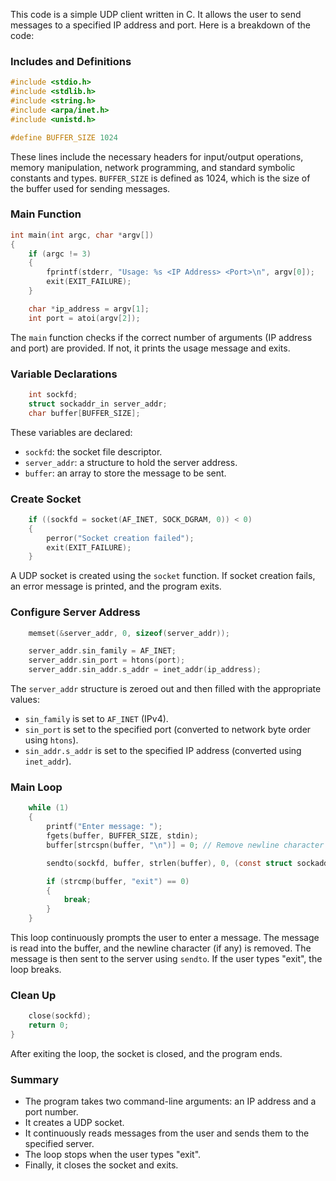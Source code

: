 This code is a simple UDP client written in C. It allows the user to send messages to a specified IP address and port. Here is a breakdown of the code:

### Includes and Definitions
```c
#include <stdio.h>
#include <stdlib.h>
#include <string.h>
#include <arpa/inet.h>
#include <unistd.h>

#define BUFFER_SIZE 1024
```
These lines include the necessary headers for input/output operations, memory manipulation, network programming, and standard symbolic constants and types. `BUFFER_SIZE` is defined as 1024, which is the size of the buffer used for sending messages.

### Main Function
```c
int main(int argc, char *argv[])
{
    if (argc != 3)
    {
        fprintf(stderr, "Usage: %s <IP Address> <Port>\n", argv[0]);
        exit(EXIT_FAILURE);
    }

    char *ip_address = argv[1];
    int port = atoi(argv[2]);
```
The `main` function checks if the correct number of arguments (IP address and port) are provided. If not, it prints the usage message and exits.

### Variable Declarations
```c
    int sockfd;
    struct sockaddr_in server_addr;
    char buffer[BUFFER_SIZE];
```
These variables are declared:
- `sockfd`: the socket file descriptor.
- `server_addr`: a structure to hold the server address.
- `buffer`: an array to store the message to be sent.

### Create Socket
```c
    if ((sockfd = socket(AF_INET, SOCK_DGRAM, 0)) < 0)
    {
        perror("Socket creation failed");
        exit(EXIT_FAILURE);
    }
```
A UDP socket is created using the `socket` function. If socket creation fails, an error message is printed, and the program exits.

### Configure Server Address
```c
    memset(&server_addr, 0, sizeof(server_addr));

    server_addr.sin_family = AF_INET;
    server_addr.sin_port = htons(port);
    server_addr.sin_addr.s_addr = inet_addr(ip_address);
```
The `server_addr` structure is zeroed out and then filled with the appropriate values:
- `sin_family` is set to `AF_INET` (IPv4).
- `sin_port` is set to the specified port (converted to network byte order using `htons`).
- `sin_addr.s_addr` is set to the specified IP address (converted using `inet_addr`).

### Main Loop
```c
    while (1)
    {
        printf("Enter message: ");
        fgets(buffer, BUFFER_SIZE, stdin);
        buffer[strcspn(buffer, "\n")] = 0; // Remove newline character

        sendto(sockfd, buffer, strlen(buffer), 0, (const struct sockaddr *)&server_addr, sizeof(server_addr));

        if (strcmp(buffer, "exit") == 0)
        {
            break;
        }
    }
```
This loop continuously prompts the user to enter a message. The message is read into the buffer, and the newline character (if any) is removed. The message is then sent to the server using `sendto`. If the user types "exit", the loop breaks.

### Clean Up
```c
    close(sockfd);
    return 0;
}
```
After exiting the loop, the socket is closed, and the program ends.

### Summary
- The program takes two command-line arguments: an IP address and a port number.
- It creates a UDP socket.
- It continuously reads messages from the user and sends them to the specified server.
- The loop stops when the user types "exit".
- Finally, it closes the socket and exits.